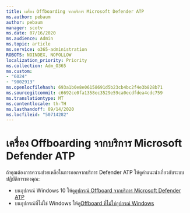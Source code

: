 ```yaml
---
title: เครื่อง Offboarding จากบริการ Microsoft Defender ATP
ms.author: pebaum
author: pebaum
manager: scotv
ms.date: 07/16/2020
ms.audience: Admin
ms.topic: article
ms.service: o365-administration
ROBOTS: NOINDEX, NOFOLLOW
localization_priority: Priority
ms.collection: Adm_O365
ms.custom:
- "6024"
- "9002913"
ms.openlocfilehash: 693a1b0e8e06158691d5b23cb4bc2f4e3b828b71
ms.sourcegitcommit: c6692ce0fa1358ec3529e59ca0ecdfdea4cdc759
ms.translationtype: MT
ms.contentlocale: th-TH
ms.lasthandoff: 09/14/2020
ms.locfileid: "50714282"
---
```

# <a name="offboarding-machines-from-the-microsoft-defender-atp-service"></a>เครื่อง Offboarding จากบริการ Microsoft Defender ATP

ถ้าคุณต้องการความช่วยเหลือในการออกจากบริการ Defender ATP ให้ดูคําแนะนําเกี่ยวกับระบบปฏิบัติการของคุณ:  

- บนอุปกรณ์ Windows 10 ให้ดู[อุปกรณ์ Offboard จากบริการ Microsoft Defender ATP](https://docs.microsoft.com/windows/security/threat-protection/microsoft-defender-atp/offboard-machines#offboard-windows-10-devices)
- บนอุปกรณ์ที่ไม่ใช่ Windows ให้ดู[Offboard ที่ไม่ใช่อุปกรณ์ Windows](https://docs.microsoft.com/windows/security/threat-protection/microsoft-defender-atp/configure-endpoints-non-windows#offboard-non-windows-devices)